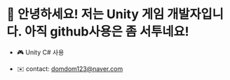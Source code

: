 # 👋 안녕하세요! 저는 Unity 게임 개발자입니다. 아직 github사용은 좀 서투네요!

- 🎮 Unity C# 사용
  
- ✉️ contact: domdom123@naver.com
